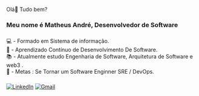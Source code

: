 <p align="left">Olá👋  Tudo bem?</p>

###

<h3 align="left">Meu nome é Matheus André, Desenvolvedor de Software</h3>

###


  
 💻 -  Formado em Sistema de informação.<br>🔁 - Aprendizado Contínuo de Desenvolvimento De Software.<br>📚 -  Atualmente estudo Engenharia de Software, Arquitetura de Software e web3 .<br>🎯 - Metas : Se Tornar um Software Enginner SRE / DevOps.</p>

###

[![LinkedIn](https://img.shields.io/badge/LinkedIn-0077B5?style=for-the-badge&logo=LinkedIn&logoColor=white)](https://www.linkedin.com/in/matheu-sandregalvaodasilva/)
[![Gmail](https://img.shields.io/badge/Gmail-EA4335?style=for-the-badge&logo=gmail&logoColor=white)](mailto:matheusandr2@gmail.com)





            
          
          
          
          
            
  
  
